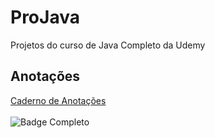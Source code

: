 # ProJava
Projetos do curso de Java Completo da Udemy

## Anotações
<a href="https://good-hourglass-247.notion.site/a292be7d29eb492dabd691f6ea65ab4e?v=4029129c14814b55b5948a8cbcbea98e&pvs=4">Caderno de Anotações</a>
<br/>
<br/>
![Badge Completo](http://img.shields.io/static/v1?label=STATUS&message=%20ANDAMENTO&color=GREEN&style=for-the-badge)
